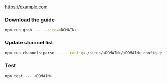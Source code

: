 # <DOMAIN>

https://example.com

### Download the guide

```sh
npm run grab --- --site=<DOMAIN>
```

### Update channel list

```sh
npm run channels:parse --- --config=./sites/<DOMAIN>/<DOMAIN>.config.js --output=./sites/<DOMAIN>/<DOMAIN>.channels.xml
```

### Test

```sh
npm test --- <DOMAIN>
```
